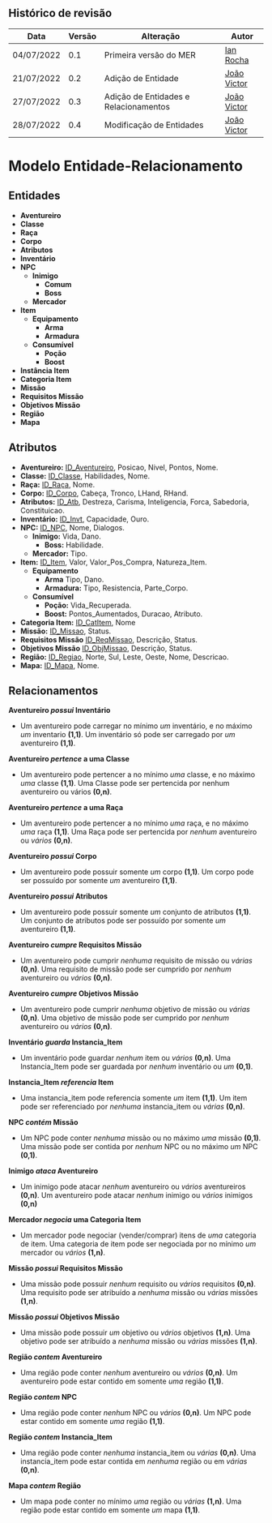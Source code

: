 ﻿## Histórico de revisão

  |Data|Versão|Alteração|Autor| 
  |----|------|---------|-----|
  |04/07/2022|0.1|Primeira versão do MER |[Ian Rocha](https://github.com/IanPSRocha)|
  |21/07/2022|0.2|Adição de Entidade |[João Victor](https://github.com/jvBatista)|
  |27/07/2022|0.3|Adição de Entidades e Relacionamentos |[João Victor](https://github.com/jvBatista)|
  |28/07/2022|0.4|Modificação de Entidades |[João Victor](https://github.com/jvBatista)|

# Modelo Entidade-Relacionamento
## Entidades

 - **Aventureiro**
 - **Classe**
 - **Raça**
 - **Corpo**
 - **Atributos**
 - **Inventário**
 - **NPC**
	- **Inimigo**
		- **Comum**
		- **Boss**
	- **Mercador**
 - **Item**
	- **Equipamento**
		- **Arma**
		- **Armadura**
	- **Consumível**
		- **Poção**
		- **Boost**
 - **Instância Item**
 - **Categoria Item**
 - **Missão**
 - **Requisitos Missão**
 - **Objetivos Missão**
 - **Região**
 - **Mapa**
 
## Atributos

 - **Aventureiro:** <ins>ID_Aventureiro</ins>, Posicao, Nivel, Pontos, Nome.
 - **Classe:** <ins>ID_Classe</ins>, Habilidades, Nome.
 - **Raça:** <ins>ID_Raça</ins>, Nome.
 - **Corpo:** <ins>ID_Corpo</ins>, Cabeça, Tronco, LHand, RHand.
 - **Atributos:** <ins>ID_Atb</ins>, Destreza, Carisma, Inteligencia, Forca, Sabedoria, Constituicao.
 - **Inventário:** <ins>ID_Invt</ins>, Capacidade, Ouro.
 - **NPC:** <ins>ID_NPC</ins>, Nome, Dialogos.
	- **Inimigo:** Vida, Dano.
		- **Boss:** Habilidade.
	- **Mercador:** Tipo.
 - **Item:** <ins>ID_Item</ins>, Valor, Valor_Pos_Compra, Natureza_Item.
	- **Equipamento**
		- **Arma** Tipo, Dano.
		- **Armadura:** Tipo, Resistencia, Parte_Corpo.
	- **Consumível**
		- **Poção:** Vida_Recuperada.
		- **Boost:** Pontos_Aumentados, Duracao, Atributo.
 - **Categoria Item:** <ins>ID_CatItem</ins>, Nome
 - **Missão:** <ins>ID_Missao</ins>, Status.
 - **Requisitos Missão** <ins>ID_ReqMissao</ins>, Descrição, Status.
 - **Objetivos Missão** <ins>ID_ObjMissao</ins>, Descrição, Status.
 - **Região:** <ins>ID_Regiao</ins>, Norte, Sul, Leste, Oeste, Nome, Descricao.
 - **Mapa:** <ins>ID_Mapa</ins>, Nome.

 ## Relacionamentos
 
**Aventureiro *possui* Inventário**

 - Um aventureiro pode carregar no mínimo *um* inventário, e no máximo *um* inventario **(1,1)**. Um inventário só pode ser carregado por *um* aventureiro **(1,1)**.

**Aventureiro *pertence* a uma Classe**
 - Um aventureiro pode pertencer a no mínimo *uma* classe, e no máximo *uma* classe **(1,1)**. Uma Classe pode ser pertencida por nenhum aventureiro ou vários **(0,n)**.

**Aventureiro *pertence* a uma Raça**
 - Um aventureiro pode pertencer a no mínimo *uma* raça, e no máximo *uma* raça **(1,1)**. Uma Raça pode ser pertencida por *nenhum* aventureiro ou *vários* **(0,n)**.

**Aventureiro *possui* Corpo**
 - Um aventureiro pode possuir somente *um* corpo **(1,1)**. Um corpo pode ser possuído por somente *um* aventureiro **(1,1)**.

**Aventureiro *possui* Atributos**
 - Um aventureiro pode possuir somente *um* conjunto de atributos **(1,1)**. Um conjunto de atributos pode ser possuído por somente *um* aventureiro **(1,1)**.

**Aventureiro *cumpre* Requisitos Missão**
- Um aventureiro pode cumprir *nenhuma* requisito de missão ou *várias* **(0,n)**. Uma requisito de missão pode ser cumprido por *nenhum* aventureiro ou *vários* **(0,n)**.

**Aventureiro *cumpre* Objetivos Missão**
- Um aventureiro pode cumprir *nenhuma* objetivo de missão ou *várias* **(0,n)**. Uma objetivo de missão pode ser cumprido por *nenhum* aventureiro ou *vários* **(0,n)**.

**Inventário *guarda* Instancia_Item**
 - Um inventário pode guardar *nenhum* item ou *vários* **(0,n)**. Uma Instancia_Item pode ser guardada por *nenhum* inventário ou *um* **(0,1)**.

**Instancia_Item *referencia* Item**
 - Uma instancia_item pode referencia somente *um* item **(1,1)**. Um item pode ser referenciado por *nenhuma* instancia_item ou *várias* **(0,n)**.

**NPC *contém* Missão**
- Um NPC pode conter *nenhuma* missão ou no máximo *uma* missão **(0,1)**.  Uma missão pode ser contida por *nenhum* NPC ou no máximo *um* NPC **(0,1)**.

**Inimigo *ataca* Aventureiro**
- Um inimigo pode atacar *nenhum* aventureiro ou *vários* aventureiros **(0,n)**. Um aventureiro pode atacar *nenhum* inimigo ou *vários* inimigos **(0,n)**

**Mercador *negocia* uma Categoria Item**
- Um mercador pode negociar (vender/comprar) itens de *uma* categoria de item. Uma categoria de item pode ser negociada por no mínimo *um* mercador ou *vários* **(1,n)**.

**Missão *possui* Requisitos Missão**
- Uma missão pode possuir *nenhum* requisito ou *vários* requisitos **(0,n)**. Uma requisito pode ser atribuído a *nenhuma* missão ou *várias* missões **(1,n)**.

**Missão *possui* Objetivos Missão**
- Uma missão pode possuir *um* objetivo ou *vários* objetivos **(1,n)**. Uma objetivo pode ser atribuído a *nenhuma* missão ou *várias* missões **(1,n)**.

**Região *contem* Aventureiro**
- Uma região pode conter *nenhum* aventureiro ou *vários* **(0,n)**. Um aventureiro pode estar contido em somente *uma* região **(1,1)**.

**Região *contem* NPC**
- Uma região pode conter *nenhum* NPC ou *vários* **(0,n)**. Um NPC pode estar contido em somente *uma* região **(1,1)**.

**Região *contem* Instancia_Item**
- Uma região pode conter *nenhuma* instancia_item ou *várias* **(0,n)**. Uma instancia_item pode estar contida em *nenhuma* região ou em *várias* **(0,n)**.

**Mapa *contem* Região**
- Um mapa pode conter no mínimo *uma* região ou *várias* **(1,n)**. Uma região pode estar contido em somente *um* mapa **(1,1)**.
